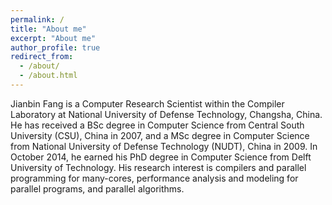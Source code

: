 ```yaml
---
permalink: /
title: "About me"
excerpt: "About me"
author_profile: true
redirect_from: 
  - /about/
  - /about.html
---
```


Jianbin Fang is a Computer Research Scientist within the Compiler Laboratory at National University of Defense Technology, Changsha, China. He has received a BSc degree in Computer Science from Central South University (CSU), China in 2007, and a MSc degree in Computer Science from National University of Defense Technology (NUDT), China in 2009. In October 2014, he earned his PhD degree in Computer Science from Delft University of Technology. His research interest is compilers and parallel programming for many-cores, performance analysis and modeling for parallel programs, and parallel algorithms. 

